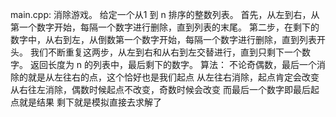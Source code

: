 main.cpp:
消除游戏。
给定一个从1 到 n 排序的整数列表。
首先，从左到右，从第一个数字开始，每隔一个数字进行删除，直到列表的末尾。
第二步，在剩下的数字中，从右到左，从倒数第一个数字开始，每隔一个数字进行删除，直到列表开头。
我们不断重复这两步，从左到右和从右到左交替进行，直到只剩下一个数字。
返回长度为 n 的列表中，最后剩下的数字。
算法：
不论奇偶数，最后一个消除的就是从左往右的点，这个恰好也是我们起点
从左往右消除，起点肯定会改变
从右往左消除，偶数时候起点不改变，奇数时候会改变
而最后一个数字即最后起点就是结果
剩下就是模拟直接去求解了
